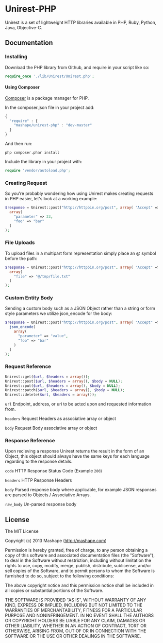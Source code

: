 Unirest-PHP
============================================

Unirest is a set of lightweight HTTP libraries available in PHP, Ruby, Python, Java, Objective-C.

Documentation
-------------------

### Installing
Download the PHP library from Github, and require in your script like so:

```php
require_once './lib/Unirest/Unirest.php';
```

#### Using Composer

[Composer](http://getcomposer.org/) is a package manager for PHP.

In the composer.json file in your project add:

```javascript
{
  "require" : {
    "mashape/unirest-php" : "dev-master"
  }
}
```
And then run:

```
php composer.phar install
```

Include the library in your project with:

```php
require 'vendor/autoload.php';
````

### Creating Request
So you're probably wondering how using Unirest makes creating requests in PHP easier, let's look at a working example:

```php
$response = Unirest::post("http://httpbin.org/post", array( "Accept" => "application/json" ),
  array(
    "parameter" => 23,
    "foo" => "bar"
  )
);
```

### File Uploads
To upload files in a multipart form representation simply place an @ symbol before the path:

```php
$response = Unirest::post("http://httpbin.org/post", array( "Accept" => "application/json" ),
  array(
    "file" => "@/tmp/file.txt"
  )
);
 ```
 
### Custom Entity Body
Sending a custom body such as a JSON Object rather than a string or form style parameters we utilize json_encode for the body:
```php
$response = Unirest::post("http://httpbin.org/post", array( "Accept" => "application/json" ),
  json_encode(
    array(
      "parameter" => "value",
      "foo" => "bar"
    )
  )
);
```

### Request Reference
```php
Unirest::get($url, $headers = array());
Unirest::post($url, $headers = array(), $body = NULL);
Unirest::put($url, $headers = array(), $body = NULL);
Unirest::patch($url, $headers = array(), $body = NULL);
Unirest::delete($url, $headers = array());
```
  
`url`
Endpoint, address, or uri to be acted upon and requested information from.

`headers`
Request Headers as associative array or object

`body`
Request Body associative array or object

### Response Reference
Upon recieving a response Unirest returns the result in the form of an Object, this object should always have the same keys for each language regarding to the response details.

`code`
HTTP Response Status Code (Example `200`)

`headers`
HTTP Response Headers

`body`
Parsed response body where applicable, for example JSON responses are parsed to Objects / Associative Arrays.

`raw_body`
Un-parsed response body

License
---------------

The MIT License

Copyright (c) 2013 Mashape (http://mashape.com)

Permission is hereby granted, free of charge, to any person obtaining
a copy of this software and associated documentation files (the
"Software"), to deal in the Software without restriction, including
without limitation the rights to use, copy, modify, merge, publish,
distribute, sublicense, and/or sell copies of the Software, and to
permit persons to whom the Software is furnished to do so, subject to
the following conditions:

The above copyright notice and this permission notice shall be
included in all copies or substantial portions of the Software.

THE SOFTWARE IS PROVIDED "AS IS", WITHOUT WARRANTY OF ANY KIND,
EXPRESS OR IMPLIED, INCLUDING BUT NOT LIMITED TO THE WARRANTIES OF
MERCHANTABILITY, FITNESS FOR A PARTICULAR PURPOSE AND
NONINFRINGEMENT. IN NO EVENT SHALL THE AUTHORS OR COPYRIGHT HOLDERS BE
LIABLE FOR ANY CLAIM, DAMAGES OR OTHER LIABILITY, WHETHER IN AN ACTION
OF CONTRACT, TORT OR OTHERWISE, ARISING FROM, OUT OF OR IN CONNECTION
WITH THE SOFTWARE OR THE USE OR OTHER DEALINGS IN THE SOFTWARE.
